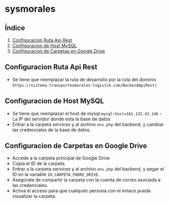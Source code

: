 # sysmorales


## Índice

1. [Configuracion Ruta Api Rest](#configuracion-ruta-api-rest)
2. [Configuracion de Host MySQL](#configuracion-de-host-mysql)
2. [Configuracion de Carpetas en Google Drive](#configuracion-de-host-mysql)

## Configuracion Ruta Api Rest

   - Se tiene que reemplazar la ruta de desarrollo por la ruta del dominio `https://sistema.transportesmorales-logistik.com/BackendApiRest/`

## Configuracion de Host MySQL

   - Se tiene que reemplazar el host de mysql `mysql:host=161.132.42.146` - La IP del servidor donde esta la base de datos
   - Entrar a la carpeta services y al archivo `env.php` del backend, y cambiar las credenciales de la base de datos.

## Configuracion de Carpetas en Google Drive

   - Accede a la carpeta principal de Google Drive
   - Copia el ID de la carpeta.
   - Entrar a la carpeta services y al archivo `env.php` del backend, y pegar el ID en la variable `ID_CARPETA_PADRE_DRIVE`.
   - Asegúrate de compartir la carpeta con la cuenta de correo asociada a las credenciales.
   - Activa el acceso para que cualquier persona con el enlace pueda visualizar la carpeta.
